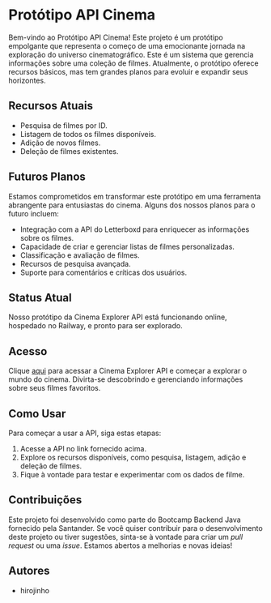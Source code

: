 # Protótipo API Cinema

Bem-vindo ao Protótipo API Cinema! Este projeto é um protótipo empolgante que representa o começo de uma emocionante jornada na exploração do universo cinematográfico. Este é um sistema que gerencia informações sobre uma coleção de filmes. Atualmente, o protótipo oferece recursos básicos, mas tem grandes planos para evoluir e expandir seus horizontes.

## Recursos Atuais

- Pesquisa de filmes por ID.
- Listagem de todos os filmes disponíveis.
- Adição de novos filmes.
- Deleção de filmes existentes.

## Futuros Planos

Estamos comprometidos em transformar este protótipo em uma ferramenta abrangente para entusiastas do cinema. Alguns dos nossos planos para o futuro incluem:

- Integração com a API do Letterboxd para enriquecer as informações sobre os filmes.
- Capacidade de criar e gerenciar listas de filmes personalizadas.
- Classificação e avaliação de filmes.
- Recursos de pesquisa avançada.
- Suporte para comentários e críticas dos usuários.

## Status Atual

Nosso protótipo da Cinema Explorer API está funcionando online, hospedado no Railway, e pronto para ser explorado.

## Acesso

Clique [aqui](https://sdw-hiroji-2023.up.railway.app/swagger-ui/index.html) para acessar a Cinema Explorer API e começar a explorar o mundo do cinema. Divirta-se descobrindo e gerenciando informações sobre seus filmes favoritos.

## Como Usar

Para começar a usar a API, siga estas etapas:

1. Acesse a API no link fornecido acima.
2. Explore os recursos disponíveis, como pesquisa, listagem, adição e deleção de filmes.
3. Fique à vontade para testar e experimentar com os dados de filme.

## Contribuições

Este projeto foi desenvolvido como parte do Bootcamp Backend Java fornecido pela Santander. Se você quiser contribuir para o desenvolvimento deste projeto ou tiver sugestões, sinta-se à vontade para criar um _pull request_ ou uma _issue_. Estamos abertos a melhorias e novas ideias!

## Autores

- hirojinho

